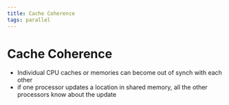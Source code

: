 ```yaml
---
title: Cache Coherence
tags: parallel 
---
```


# Cache Coherence
- Individual CPU caches or memories can become out of synch with each other
- if one processor updates a location in shared memory, all the other processors know about the update














































